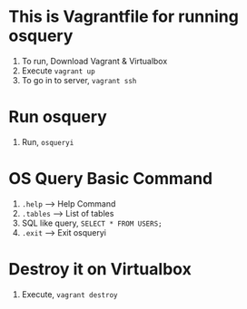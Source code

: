 # This is Vagrantfile for running osquery
1. To run, Download Vagrant & Virtualbox
2. Execute `vagrant up`
3. To go in to server, `vagrant ssh`

# Run osquery
1. Run, `osqueryi`

# OS Query Basic Command
1. `.help` --> Help Command
2. `.tables` --> List of tables
3. SQL like query, `SELECT * FROM USERS;`
4. `.exit` --> Exit osqueryi

# Destroy it on Virtualbox
1. Execute, `vagrant destroy`